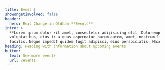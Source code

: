 ```yaml
---
title: Event |
showongetinvolved: false
header:
  hero: Real Change in Oldham **Events**
intro: >
  **Lorem ipsum dolor sit amet, consectetur adipisicing elit. Doloremque laborum
  voluptatibus, eius in a quas aspernatur harum autem, amet, nostrum libero
  facilis. Neque impedit quidem fugit adipisci, eius perspiciatis. Maiores?**
heading: Heading with information about upcoming events
button:
  text: See more events
  url: /events
---
```


